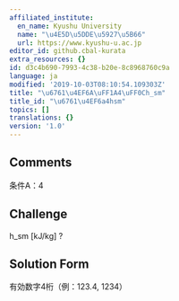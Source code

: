 ```yaml
---
affiliated_institute:
  en_name: Kyushu University
  name: "\u4E5D\u5DDE\u5927\u5B66"
  url: https://www.kyushu-u.ac.jp
editor_id: github.cbal-kurata
extra_resources: {}
id: d3c4b690-7993-4c38-b20e-8c8968760c9a
language: ja
modified: '2019-10-03T08:10:54.109303Z'
title: "\u6761\u4EF6A\uFF1A4\uFF0Ch_sm"
title_id: "\u6761\u4EF6a4hsm"
topics: []
translations: {}
version: '1.0'
---
```


## Comments
条件A：4

## Challenge
h_sm [kJ/kg] ?

## Solution Form
有効数字4桁（例：123.4,  1234）




